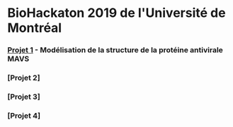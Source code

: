 # BioHackaton 2019 de l'Université de Montréal

### [Projet 1](https://github.com/BioHackatonUdeM/BioHack2019/blob/master/Projet1/README.md) - Modélisation de la structure de la protéine antivirale MAVS

### [Projet 2]

### [Projet 3]

### [Projet 4]
